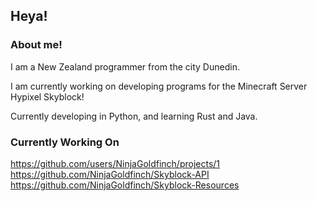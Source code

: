 ## Heya!

### About me!
I am a New Zealand programmer from the city Dunedin.

I am currently working on developing programs for the Minecraft Server Hypixel Skyblock!

Currently developing in Python, and learning Rust and Java.

### Currently Working On
https://github.com/users/NinjaGoldfinch/projects/1
https://github.com/NinjaGoldfinch/Skyblock-API
https://github.com/NinjaGoldfinch/Skyblock-Resources
